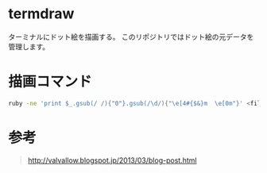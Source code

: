 # termdraw

ターミナルにドット絵を描画する。
このリポジトリではドット絵の元データを管理します。

# 描画コマンド

```sh
ruby -ne 'print $_.gsub(/ /){"0"}.gsub(/\d/){"\e[4#{$&}m  \e[0m"}' <filename>
```

# 参考

> http://valvallow.blogspot.jp/2013/03/blog-post.html

